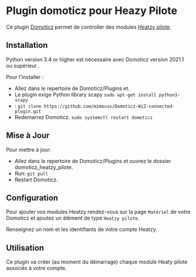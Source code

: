 # Plugin domoticz pour Heazy Pilote

Ce plugin [Domoticz](https://www.domoticz.com) permet de controller des modules [Heatzy pilote](https://heatzy.com).

## Installation

Python version 3.4 or higher est nécessaire avec Domoticz version 2021.1 ou supérieur .

Pour l'installer :
* Allez dans le repertoire de Domoticz/Plugins et.
* Le plugin exige Python library scapy ```sudo apt-get install python3-scapy```
* : ```git clone https://github.com/mimouss/Domoticz-WiZ-connected-plugin.git```
* Redemarrez Domoticz. ```sudo systemctl restart domoticz```

## Mise à Jour

Pour mettre à jour:
* Allez dans le repertoire de Domoticz/Plugins et ouvrez le dossier domoticz_heatzy_pilote.
* Run: ```git pull```
* Restart Domoticz.

## Configuration
Pour ajouter vos modules Heatzy rendez-vous sur la page ```Matériel``` de votre Domoticz et ajoutez un élément de type ```Heatzy pilote```.

Renseignez un nom et les identifiants de votre compte Heatzy.

## Utilisation
Ce plugin va créer (au moment du démarrage) chaque module Heaty pilote associés à votre compte.

